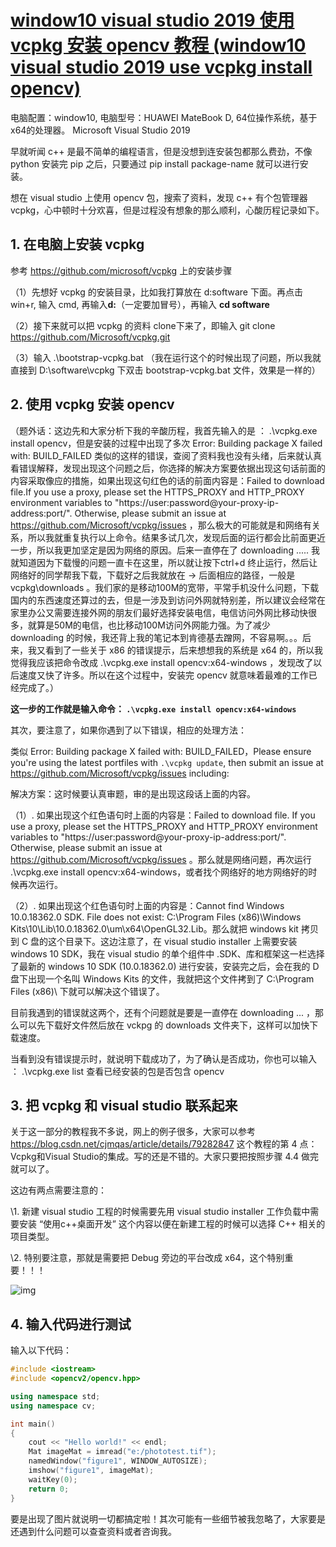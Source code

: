 # [window10 visual studio 2019 使用 vcpkg 安装 opencv 教程 (window10 visual studio 2019 use vcpkg install opencv)](https://www.cnblogs.com/ttweixiao-IT-program/p/12419876.html)

 

电脑配置：window10, 电脑型号：HUAWEI MateBook D, 64位操作系统，基于x64的处理器。 Microsoft Visual Studio 2019

早就听闻 c++ 是最不简单的编程语言，但是没想到连安装包都那么费劲，不像 python 安装完 pip 之后，只要通过 pip install package-name 就可以进行安装。

想在 visual studio 上使用 opencv 包，搜索了资料，发现 c++ 有个包管理器 vcpkg，心中顿时十分欢喜，但是过程没有想象的那么顺利，心酸历程记录如下。

 

## **1. 在电脑上安装 vcpkg**

参考 <https://github.com/microsoft/vcpkg> 上的安装步骤

（1）先想好 vcpkg 的安装目录，比如我打算放在 d:software 下面。再点击 win+r, 输入 cmd, 再输入**d:**（一定要加冒号），再输入 **cd software**

（2）接下来就可以把 vcpkg 的资料 clone下来了，即输入 git clone https://github.com/Microsoft/vcpkg.git

（3）输入 .\bootstrap-vcpkg.bat  （我在运行这个的时候出现了问题，所以我就直接到 D:\software\vcpkg 下双击 bootstrap-vcpkg.bat 文件，效果是一样的）



## **2. 使用 vcpkg 安装 opencv**

 

（题外话：这边先和大家分析下我的辛酸历程，我首先输入的是 ： .\vcpkg.exe install opencv，但是安装的过程中出现了多次 Error: Building package X failed with: BUILD_FAILED 类似的这样的错误，查阅了资料我也没有头绪，后来就认真看错误解释，发现出现这个问题之后，你选择的解决方案要依据出现这句话前面的内容采取像应的措施，如果出现这句红色的话的前面内容是：Failed to download file.If you use a proxy, please set the HTTPS_PROXY and HTTP_PROXY environment variables to "https://user:password@your-proxy-ip-address:port/". Otherwise, please submit an issue at https://github.com/Microsoft/vcpkg/issues  ，那么极大的可能就是和网络有关系，所以我就重复执行以上命令。结果多试几次，发现后面的运行都会比前面更近一步，所以我更加坚定是因为网络的原因。后来一直停在了 downloading ..... 我就知道因为下载慢的问题一直卡在这里，所以就让按下ctrl+d 终止运行，然后让网络好的同学帮我下载，下载好之后我就放在 -> 后面相应的路径，一般是 vcpkg\downloads 。我们家的是移动100M的宽带，平常手机没什么问题，下载国内的东西速度还算过的去，但是一涉及到访问外网就特别差，所以建议会经常在家里办公又需要连接外网的朋友们最好选择安装电信，电信访问外网比移动快很多，就算是50M的电信，也比移动100M访问外网能力强。为了减少 downloading 的时候，我还背上我的笔记本到肯德基去蹭网，不容易啊。。。后来，我又看到了一些关于 x86 的错误提示，后来想想我的系统是 x64 的，所以我觉得我应该把命令改成 .\vcpkg.exe install opencv:x64-windows ，发现改了以后速度又快了许多。所以在这个过程中，安装完 opencv 就意味着最难的工作已经完成了。）

 

**这一步的工作就是输入命令： `.\vcpkg.exe install opencv:x64-windows`**

其次，要注意了，如果你遇到了以下错误，相应的处理方法：

类似 Error: Building package X failed with: BUILD_FAILED，Please ensure you're using the latest portfiles with `.\vcpkg update`, then submit an issue at https://github.com/Microsoft/vcpkg/issues including:

解决方案：这时候要认真审题，审的是出现这段话上面的内容。

（1）. 如果出现这个红色语句时上面的内容是：Failed to download file. If you use a proxy, please set the HTTPS_PROXY and HTTP_PROXY environment variables to "https://user:password@your-proxy-ip-address:port/". Otherwise, please submit an issue at https://github.com/Microsoft/vcpkg/issues 。那么就是网络问题，再次运行 .\vcpkg.exe install opencv:x64-windows，或者找个网络好的地方网络好的时候再次运行。

（2）. 如果出现这个红色语句时上面的内容是：Cannot find Windows 10.0.18362.0 SDK. File does not exist: C:\Program Files (x86)\Windows Kits\10\Lib\10.0.18362.0\um\x64\OpenGL32.Lib。那么就把 windows kit 拷贝到 C 盘的这个目录下。这边注意了，在 visual studio installer 上需要安装 windows 10 SDK，我在 visual studio 的单个组件中 .SDK、库和框架这一栏选择了最新的 windows 10 SDK (10.0.18362.0) 进行安装，安装完之后，会在我的 D 盘下出现一个名叫 Windows Kits 的文件，我就把这个文件拷到了 C:\Program Files (x86)\ 下就可以解决这个错误了。

目前我遇到的错误就这两个，还有个问题就是要是一直停在 downloading ... ，那么可以先下载好文件然后放在 vckpg 的 downloads 文件夹下，这样可以加快下载速度。

当看到没有错误提示时，就说明下载成功了，为了确认是否成功，你也可以输入 ： .\vcpkg.exe list 查看已经安装的包是否包含 opencv

 

## **3. 把 vcpkg 和 visual studio 联系起来**

关于这一部分的教程我不多说，网上的例子很多，大家可以参考 <https://blog.csdn.net/cjmqas/article/details/79282847> 这个教程的第 4 点：Vcpkg和Visual Studio的集成。写的还是不错的。大家只要把按照步骤 4.4 做完就可以了。

这边有两点需要注意的：

\1. 新建 visual studio 工程的时候需要先用 visual studio installer 工作负载中需要安装 “使用c++桌面开发” 这个内容以便在新建工程的时候可以选择 C++ 相关的项目类型。

\2. 特别要注意，那就是需要把 Debug 旁边的平台改成 x64，这个特别重要！！！

![img](https://img2020.cnblogs.com/blog/1703588/202003/1703588-20200305150311066-824221795.png)

 

## **4. 输入代码进行测试**

输入以下代码：

```cpp
#include <iostream>
#include <opencv2/opencv.hpp>

using namespace std;
using namespace cv;

int main()
{
    cout << "Hello world!" << endl;
    Mat imageMat = imread("e:/phototest.tif");
    namedWindow("figure1", WINDOW_AUTOSIZE);
    imshow("figure1", imageMat);
    waitKey(0);    
    return 0;
}
```

要是出现了图片就说明一切都搞定啦！其次可能有一些细节被我忽略了，大家要是还遇到什么问题可以查查资料或者咨询我。

